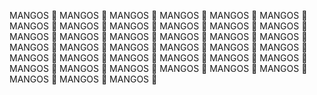 MANGOS 🥭 MANGOS 🥭 MANGOS 🥭 MANGOS 🥭 MANGOS 🥭 MANGOS 🥭 MANGOS 🥭 MANGOS 🥭 MANGOS 🥭 MANGOS 🥭 MANGOS 🥭 MANGOS 🥭 MANGOS 🥭 MANGOS 🥭 MANGOS 🥭 MANGOS 🥭 MANGOS 🥭 MANGOS 🥭 MANGOS 🥭 MANGOS 🥭 MANGOS 🥭 MANGOS 🥭 MANGOS 🥭 MANGOS 🥭 MANGOS 🥭 MANGOS 🥭 MANGOS 🥭 MANGOS 🥭 MANGOS 🥭 MANGOS 🥭 MANGOS 🥭 MANGOS 🥭 MANGOS 🥭 MANGOS 🥭 MANGOS 🥭 MANGOS 🥭 MANGOS 🥭 MANGOS 🥭 MANGOS 🥭 
